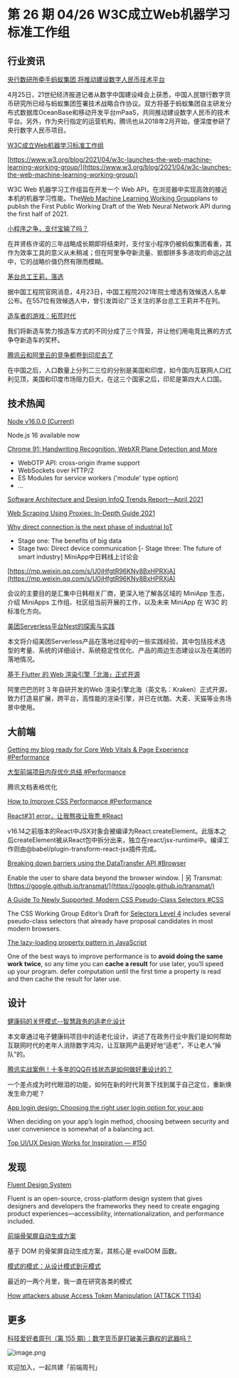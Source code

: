 # 第 26 期 04/26 W3C成立Web机器学习标准工作组
## 行业资讯
[央行数研所牵手蚂蚁集团 将推动建设数字人民币技术平台](https://wap.peopleapp.com/article/rmh20141421/rmh20141421)

4月25日，21世纪经济报道记者从数字中国建设峰会上获悉，中国人民银行数字货币研究所已经与蚂蚁集团签署技术战略合作协议。双方将基于蚂蚁集团自主研发分布式数据库OceanBase和移动开发平台mPaaS，共同推动建设数字人民币的技术平台。另外，作为央行指定的运营机构，腾讯也从2018年2月开始，便深度参研了央行数字人民币项目。

[W3C成立Web机器学习标准工作组](https://mp.weixin.qq.com/s/btH3MPYQ7YWNA7Yr_S9awQ)


[https://www.w3.org/blog/2021/04/w3c-launches-the-web-machine-learning-working-group/](https://www.w3.org/blog/2021/04/w3c-launches-the-web-machine-learning-working-group/)

W3C Web 机器学习工作组旨在开发一个 Web API，在浏览器中实现高效的接近本机的机器学习性能。The[Web Machine Learning Working Group](https://www.w3.org/groups/wg/webmachinelearning)plans to publish the First Public Working Draft of the Web Neural Network API during the first half of 2021.

[小程序之争，支付宝输了吗？](https://mp.weixin.qq.com/s/QNxwjYJax4dXCL-ubKR6Kg)

在井贤栋许诺的三年战略成长期即将结束时，支付宝小程序仍被蚂蚁集团看重，其作为效率工具的意义从未稍减；但在阿里争夺新流量、抵御拼多多进攻的命运之战中，它的战略价值仍然有限而模糊。

[茅台总工王莉，落选](https://mp.weixin.qq.com/s/3MUTsvg4U_vArAaFkLJDoQ)

据中国工程院官网消息，4月23日，中国工程院2021年院士增选有效候选人名单公布。在557位有效候选人中，曾引发舆论广泛关注的茅台总工王莉并不在列。

[造车者的游戏：拓荒时代](https://mp.weixin.qq.com/s/0Z5O3kRRXb1W6C4nXIBrVw)

我们将新造车势力按造车方式的不同分成了三个阵营，并让他们用电竞比赛的方式争夺新造车的奖杯。

[腾讯云和阿里云的竞争都卷到印尼去了](https://mp.weixin.qq.com/s/jYNesrLtQkmMnYQhwNyDFA)

在中国之后，人口数量上分列二三位的分别是美国和印度，如今国内互联网人口红利见顶，美国和印度市场阻力巨大，在这三个国家之后，印尼是第四大人口国。

## 技术热闻
[Node v16.0.0 (Current)](https://nodejs.medium.com/node-js-16-available-now-7f5099a97e70)

Node.js 16 available now

[Chrome 91: Handwriting Recognition, WebXR Plane Detection and More](https://blog.chromium.org/2021/04/chrome-91-handwriting-recognition-webxr.html)


- WebOTP API: cross-origin iframe support
- WebSockets over HTTP/2
- ES Modules for service workers ('module' type option)
- ...

[Software Architecture and Design InfoQ Trends Report—April 2021](https://www.infoq.com/articles/architecture-trends-2021/)


[Web Scraping Using Proxies: In-Depth Guide 2021](https://research.aimultiple.com/proxy-scraping/)


[Why direct connection is the next phase of industrial IoT](https://www.iot-now.com/2021/04/23/109514-why-direct-connection-is-the-next-phase-of-industrial-iot/)


- Stage one: The benefits of big data
- Stage two: Direct device communication
[- Stage three: The future of smart industry] MiniApp中日韩线上讨论会

[https://mp.weixin.qq.com/s/U0iHfgtR96KNy8BxHPRXjA](https://mp.weixin.qq.com/s/U0iHfgtR96KNy8BxHPRXjA)

会议的主要目的是汇集中日韩相关厂商，更深入地了解各区域的 MiniApp 生态，介绍 MiniApps 工作组、社区组当前开展的工作，以及未来 MiniApp 在 W3C 的标准化方向。

[美团Serverless平台Nest的探索与实践](https://mp.weixin.qq.com/s/NlMP4-gf2dqt3foAKJmeQg)

本文将介绍美团Serverless产品在落地过程中的一些实践经验，其中包括技术选型的考量、系统的详细设计、系统稳定性优化、产品的周边生态建设以及在美团的落地情况。

[基于 Flutter 的 Web 渲染引擎「北海」正式开源](https://mp.weixin.qq.com/s/igw6wLq34LgRT52zOp1Ixg)

阿里巴巴历时 3 年自研开发的Web 渲染引擎北海（英文名：Kraken）正式开源，致力打造易扩展，跨平台，高性能的渲染引擎，并已在优酷、大麦、天猫等业务场景中使用。

## 大前端
[Getting my blog ready for Core Web Vitals & Page Experience #Performance](https://paulbakaus.com/2021/04/23/getting-my-blog-ready-for-core-web-vitals-page-experience/)


[大型前端项目内存优化总结 #Performance](https://mp.weixin.qq.com/s/_wbP0B3EiTjME9Sg3BXqqA)

腾讯文档表格优化

[How to Improve CSS Performance #Performance](https://calibreapp.com/blog/css-performance)


[React#31 error，让我熬夜让我秃 #React](https://mp.weixin.qq.com/s/-qvCg4U9uwxy1IJ8zA0ieA)

v16.14之前版本的React中JSX对象会被编译为React.createElement。此版本之后createElement被从React包中拆分出来，独立在react/jsx-runtime中。编译工作则由@babel/plugin-transform-react-jsx插件完成。

[Breaking down barriers using the DataTransfer API #Browser](https://web.dev/datatransfer/)

Enable the user to share data beyond the browser window. | 另 Transmat: [https://google.github.io/transmat/](https://google.github.io/transmat/)

[A Guide To Newly Supported, Modern CSS Pseudo-Class Selectors #CSS](https://www.smashingmagazine.com/2021/04/guide-supported-modern-css-pseudo-class-selectors/)

The CSS Working Group Editor’s Draft for [Selectors Level 4](https://drafts.csswg.org/selectors-4/) includes several pseudo-class selectors that already have proposal candidates in most modern browsers.

[The lazy-loading property pattern in JavaScript](https://humanwhocodes.com/blog/2021/04/lazy-loading-property-pattern-javascript/)

One of the best ways to improve performance is to **avoid doing the same work twice**, so any time you can **cache a result** for use later, you’ll speed up your program.
defer computation until the first time a property is read and then cache the result for later use.

## 设计
[健康码的关怀模式--智慧政务的适老化设计](https://mp.weixin.qq.com/s/6kU09beaP63-wnFUlmGY8Q)

本文章通过电子健康码项目中的适老化设计，讲述了在政务行业中我们是如何帮助互联网时代的老年人消除数字鸿沟，让互联网产品更好地“适老”，不让老人“掉队”的。

[腾讯实战案例！十多年的QQ在线状态是如何做好重设计的？](https://www.uisdc.com/qq-online-status)

一个差点成为时代眼泪的功能，如何在新的时代背景下找到属于自己定位，重新焕发生命力呢？

[App login design: Choosing the right user login option for your app](https://uxmag.com/articles/app-login-design-choosing-the-right-user-login-option-for-your-app)

When deciding on your app’s login method, choosing between security and user convenience is somewhat of a balancing act.

[Top UI/UX Design Works for Inspiration — #150](https://uxplanet.org/top-ui-ux-design-inspiration-150-bd6dd033548d)


## 发现
[Fluent Design System](https://www.microsoft.com/design/fluent/#/)

Fluent is an open-source, cross-platform design system that gives designers and developers the frameworks they need to create engaging product experiences—accessibility, internationalization, and performance included.

[前端骨架屏自动生成方案](https://mp.weixin.qq.com/s/0n8JeByNVg-mPxubfAGoWQ)

基于 DOM 的骨架屏自动生成方案，其核心是 evalDOM 函数。

[模式的模式：从设计模式到元模式](https://mp.weixin.qq.com/s/alnJLyZv3wuRT2L8pD2CJw)

最近的一两个月里，我一直在研究各类的模式

[How attackers abuse Access Token Manipulation (ATT&CK T1134)](https://www.elastic.co/cn/blog/how-attackers-abuse-access-token-manipulation)


## 更多
[科技爱好者周刊（第 155 期）：数字货币是打破美元霸权的武器吗？](http://www.ruanyifeng.com/blog/2021/04/weekly-issue-155.html)

![image.png](https://cdn.nlark.com/yuque/0/2020/png/85771/1605930034828-7fc81343-651f-4a15-8465-eebe5a23cf61.png#height=31&id=S0tJc&margin=%5Bobject%20Object%5D&name=image.png&originHeight=90&originWidth=2186&originalType=binary&size=14325&status=done&style=none&width=746)


欢迎加入，一起共建「前端周刊」

